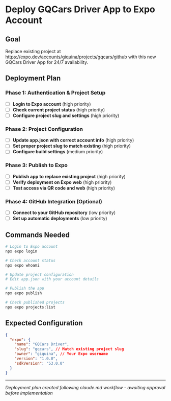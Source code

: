 # Deploy GQCars Driver App to Expo Account

## Goal
Replace existing project at https://expo.dev/accounts/giquina/projects/gqcars/github with this new GQCars Driver App for 24/7 availability.

## Deployment Plan

### Phase 1: Authentication & Project Setup
- [ ] **Login to Expo account** (high priority)
- [ ] **Check current project status** (high priority)  
- [ ] **Configure project slug and settings** (high priority)

### Phase 2: Project Configuration
- [ ] **Update app.json with correct account info** (high priority)
- [ ] **Set proper project slug to match existing** (high priority)
- [ ] **Configure build settings** (medium priority)

### Phase 3: Publish to Expo
- [ ] **Publish app to replace existing project** (high priority)
- [ ] **Verify deployment on Expo web** (high priority)
- [ ] **Test access via QR code and web** (high priority)

### Phase 4: GitHub Integration (Optional)
- [ ] **Connect to your GitHub repository** (low priority)
- [ ] **Set up automatic deployments** (low priority)

## Commands Needed

```bash
# Login to Expo account
npx expo login

# Check account status
npx expo whoami

# Update project configuration
# Edit app.json with your account details

# Publish the app
npx expo publish

# Check published projects
npx expo projects:list
```

## Expected Configuration
```json
{
  "expo": {
    "name": "GQCars Driver",
    "slug": "gqcars", // Match existing project slug
    "owner": "giquina", // Your Expo username
    "version": "1.0.0",
    "sdkVersion": "53.0.0"
  }
}
```

---
*Deployment plan created following claude.md workflow - awaiting approval before implementation*